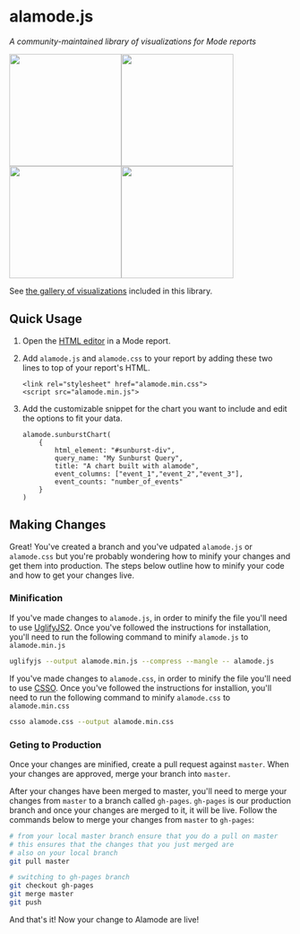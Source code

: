 # alamode.js
_A community-maintained library of visualizations for Mode reports_

<img style="float: left;" width="200px" src="https://www.evernote.com/shard/s58/sh/76cd3366-6c44-402b-9cd3-a325f8205641/39392e3ccc5433ef033ddf32b5c5a34b/deep/0/map.png">
<img style="float: left;" width="200px" src="https://www.evernote.com/shard/s58/sh/67635454-b29c-4892-b0f8-b74d98b55fe4/3f773fa46ba5811df9f54690b1a13437/deep/0/sunburst.png">
<img style="float: left;" width="200px" src="https://www.evernote.com/shard/s58/sh/7adead6a-bada-4aa4-9b09-fca518bd375b/38131fe3dda2d712d0f1e0f82a93b70c/deep/0/comments.png">
<img width="200px" src="https://www.evernote.com/shard/s58/sh/dbed3391-83ec-40e7-9ac8-3084a1bb6f93/f85391481ed2800d53c4ca0fb62bbbd9/deep/0/rentetion.png">


See [the gallery of visualizations](https://community.modeanalytics.com/gallery) included in this library. 

## Quick Usage

1. Open the [HTML editor](https://help.modeanalytics.com/articles/create-advanced-layouts-and-visualizations/) in a Mode report.
2. Add `alamode.js` and `alamode.css` to your report by adding these two lines to top of your report's HTML. 

	```
	<link rel="stylesheet" href="alamode.min.css">
	<script src="alamode.min.js">
	```
	
3. Add the customizable snippet for the chart you want to include and edit the options to fit your data.

	```
	alamode.sunburstChart(
		{
			html_element: "#sunburst-div",
	    	query_name: "My Sunburst Query",
	    	title: "A chart built with alamode",
	    	event_columns: ["event_1","event_2","event_3"],
	    	event_counts: "number_of_events" 
  		}
	)
	```

## Making Changes
Great! You've created a branch and you've udpated `alamode.js` or `alamode.css` but you're probably wondering how to minify your changes and get them into production. The steps below outline how to minify your code and how to get your changes live. 

### Minification
If you've made changes to `alamode.js`, in order to minify the file you'll need to use [UglifyJS2](https://github.com/mishoo/UglifyJS2). Once you've followed the instructions for installation, you'll need to run the following command to minify `alamode.js` to `alamode.min.js`

```sh
uglifyjs --output alamode.min.js --compress --mangle -- alamode.js
```

If you've made changes to `alamode.css`, in order to minify the file you'll need to use [CSSO](https://github.com/css/csso). Once you've followed the instructions for installion, you'll need to run the following command to minify `alamode.css` to `alamode.min.css`

```sh
csso alamode.css --output alamode.min.css
```

### Geting to Production
Once your changes are minified, create a pull request against `master`. When your changes are approved, merge your branch into `master`. 

After your changes have been merged to master, you'll need to merge your changes from `master` to a branch called `gh-pages`. `gh-pages` is our production branch and once your changes are merged to it, it will be live. Follow the commands below to merge your changes from `master` to `gh-pages`: 

```sh
# from your local master branch ensure that you do a pull on master 
# this ensures that the changes that you just merged are 
# also on your local branch
git pull master

# switching to gh-pages branch
git checkout gh-pages
git merge master
git push
```

And that's it! Now your change to Alamode are live!